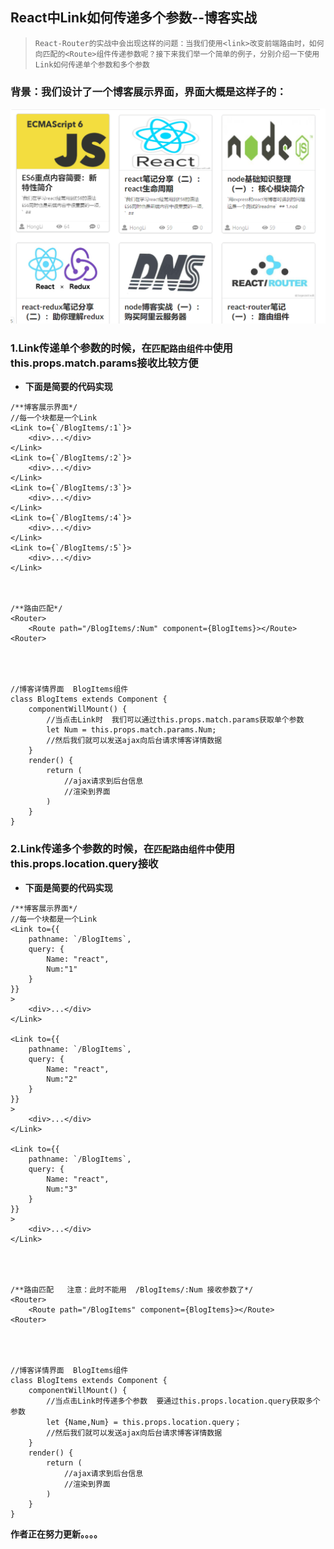 ## React中Link如何传递多个参数--博客实战

> `React-Router的实战中会出现这样的问题：当我们使用<link>改变前端路由时，如何向匹配的<Route>组件传递参数呢？接下来我们举一个简单的例子，分别介绍一下使用Link如何传递单个参数和多个参数 `

### 背景：我们设计了一个博客展示界面，界面大概是这样子的：

![2](/blogItems/Question/2/2.png)

### 1.Link传递单个参数的时候，在`匹配路由组件中`使用this.props.match.params接收比较方便

- **下面是简要的代码实现**


```react
/**博客展示界面*/
//每一个块都是一个Link
<Link to={`/BlogItems/:1`}>
    <div>...</div>
</Link>
<Link to={`/BlogItems/:2`}>
    <div>...</div>
</Link>
<Link to={`/BlogItems/:3`}>
    <div>...</div>
</Link>
<Link to={`/BlogItems/:4`}>
    <div>...</div>
</Link>
<Link to={`/BlogItems/:5`}>
    <div>...</div>
</Link>
        


/**路由匹配*/
<Router>
	<Route path="/BlogItems/:Num" component={BlogItems}></Route>
<Router>

    
    
    
//博客详情界面  BlogItems组件
class BlogItems extends Component {
    componentWillMount() {
        //当点击Link时  我们可以通过this.props.match.params获取单个参数
       	let Num = this.props.match.params.Num;
		//然后我们就可以发送ajax向后台请求博客详情数据
    }
    render() {
		return (
			//ajax请求到后台信息
        	//渲染到界面
        )
    }
}
```

### 2.Link传递多个参数的时候，在`匹配路由组件中`使用this.props.location.query接收

- **下面是简要的代码实现**

```react
/**博客展示界面*/
//每一个块都是一个Link
<Link to={{
	pathname: `/BlogItems`,
 	query: {
    	Name: "react",
		Num:"1"
	}
}}
>
    <div>...</div>
</Link>

<Link to={{
	pathname: `/BlogItems`,
 	query: {
    	Name: "react",
		Num:"2"
	}
}}
>
    <div>...</div>
</Link>

<Link to={{
	pathname: `/BlogItems`,
 	query: {
    	Name: "react",
		Num:"3"
	}
}}
>
    <div>...</div>
</Link>
        



/**路由匹配   注意：此时不能用  /BlogItems/:Num 接收参数了*/
<Router>
	<Route path="/BlogItems" component={BlogItems}></Route>
<Router>

    
    
    
//博客详情界面  BlogItems组件
class BlogItems extends Component {
    componentWillMount() {
        //当点击Link时传递多个参数  要通过this.props.location.query获取多个参数
       	let {Name,Num} = this.props.location.query；
		//然后我们就可以发送ajax向后台请求博客详情数据
    }
    render() {
		return (
			//ajax请求到后台信息
        	//渲染到界面
        )
    }
}
```



**作者正在努力更新。。。。**


